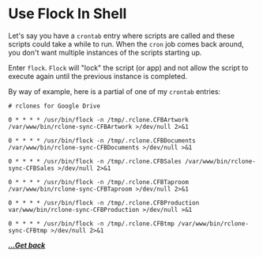 # Use Flock In Shell

Let's say you have a `crontab` entry where scripts are called and these scripts could take a while to run.  When the `cron` job comes back around, you don't want multiple instances of the scripts starting up.

Enter `flock`.  `Flock` will "lock" the script (or app) and not allow the script to execute again until the previous instance is completed.

By way of example, here is a partial of one of my `crontab` entries:

`# rclones for Google Drive`

`0 * * * * /usr/bin/flock -n /tmp/.rclone.CFBArtwork /var/www/bin/rclone-sync-CFBArtwork >/dev/null 2>&1`

`0 * * * * /usr/bin/flock -n /tmp/.rclone.CFBDocuments /var/www/bin/rclone-sync-CFBDocuments >/dev/null >&1`

`0 * * * * /usr/bin/flock -n /tmp/.rclone.CFBSales /var/www/bin/rclone-sync-CFBSales >/dev/null 2>&1`

`0 * * * * /usr/bin/flock -n /tmp/.rclone.CFBTaproom /var/www/bin/rclone-sync-CFBTaproom >/dev/null 2>&1`

`0 * * * * /usr/bin/flock -n /tmp/.rclone.CFBProduction var/www/bin/rclone-sync-CFBProduction >/dev/null >&1`

`0 * * * * /usr/bin/flock -n /tmp/.rclone.CFBtmp /var/www/bin/rclone-sync-CFBtmp >/dev/null 2>&1`

[***...Get back***](../it-the-hard-way.html)
